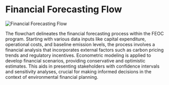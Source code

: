 # Financial Forecasting Flow

![Financial Forecasting Flow](file-wn1CDHtKHLtIgWyPhk9BgW1M)

The flowchart delineates the financial forecasting process within the FEOC program. Starting with various data inputs like capital expenditure, operational costs, and baseline emission levels, the process involves a financial analysis that incorporates external factors such as carbon pricing trends and regulatory incentives. Econometric modeling is applied to develop financial scenarios, providing conservative and optimistic estimates. This aids in presenting stakeholders with confidence intervals and sensitivity analyses, crucial for making informed decisions in the context of environmental financial planning.
